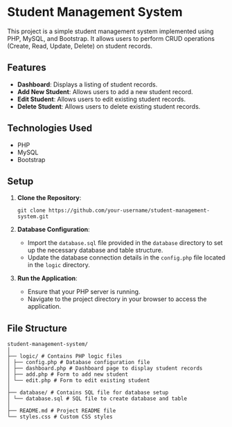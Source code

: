 # Student Management System

This project is a simple student management system implemented using PHP, MySQL, and Bootstrap. It allows users to perform CRUD operations (Create, Read, Update, Delete) on student records.

## Features

- **Dashboard**: Displays a listing of student records.
- **Add New Student**: Allows users to add a new student record.
- **Edit Student**: Allows users to edit existing student records.
- **Delete Student**: Allows users to delete existing student records.

## Technologies Used

- PHP
- MySQL
- Bootstrap


## Setup

1. **Clone the Repository**:

    ```
    git clone https://github.com/your-username/student-management-system.git
    ```

2. **Database Configuration**:

    - Import the `database.sql` file provided in the `database` directory to set up the necessary database and table structure.
    - Update the database connection details in the `config.php` file located in the `logic` directory.

3. **Run the Application**:

    - Ensure that your PHP server is running.
    - Navigate to the project directory in your browser to access the application.

## File Structure
```markdwon
student-management-system/
│
├── logic/ # Contains PHP logic files
│ ├── config.php # Database configuration file
│ ├── dashboard.php # Dashboard page to display student records
│ ├── add.php # Form to add new student
│ └── edit.php # Form to edit existing student
│
├── database/ # Contains SQL file for database setup
│ └── database.sql # SQL file to create database and table
│
├── README.md # Project README file
└── styles.css # Custom CSS styles
```


